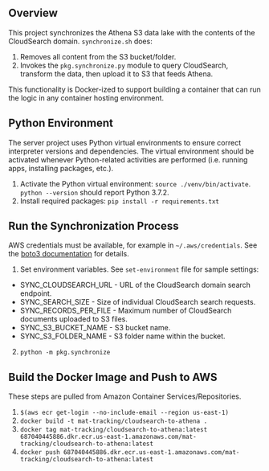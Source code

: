 ## Overview

This project synchronizes the Athena S3 data lake with the contents of the CloudSearch domain. `synchronize.sh` does:

1. Removes all content from the S3 bucket/folder.
2. Invokes the `pkg.synchronize.py` module to query CloudSearch, transform the data, then upload it to S3 that feeds Athena.

This functionality is Docker-ized to support building a container that can run the logic in any container hosting environment.

## Python Environment

The server project uses Python virtual environments to ensure correct interpreter versions and dependencies. The virtual environment should be activated whenever Python-related activities are performed (i.e. running apps, installing packages, etc.).

1. Activate the Python virtual environment: `source ./venv/bin/activate`. `python --version` should report Python 3.7.2.
2. Install required packages: `pip install -r requirements.txt`


## Run the Synchronization Process

AWS credentials must be available, for example in `~/.aws/credentials`. See the [boto3 documentation](https://boto3.amazonaws.com/v1/documentation/api/latest/guide/configuration.html) for details.

1. Set environment variables. See `set-environment` file for sample settings:
  * SYNC_CLOUDSEARCH_URL - URL of the CloudSearch domain search endpoint.
  * SYNC_SEARCH_SIZE - Size of individual CloudSearch search requests.
  * SYNC_RECORDS_PER_FILE - Maximum number of CloudSearch documents uploaded to S3 files.
  * SYNC_S3_BUCKET_NAME - S3 bucket name.
  * SYNC_S3_FOLDER_NAME - S3 folder name within the bucket.
2. `python -m pkg.synchronize`

## Build the Docker Image and Push to AWS

These steps are pulled from Amazon Container Services/Repositories.

1. `$(aws ecr get-login --no-include-email --region us-east-1)`
2. `docker build -t mat-tracking/cloudsearch-to-athena .`
3. `docker tag mat-tracking/cloudsearch-to-athena:latest 687040445886.dkr.ecr.us-east-1.amazonaws.com/mat-tracking/cloudsearch-to-athena:latest`
4. `docker push 687040445886.dkr.ecr.us-east-1.amazonaws.com/mat-tracking/cloudsearch-to-athena:latest`
